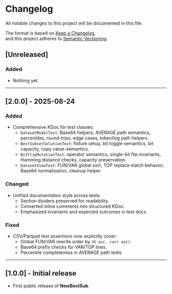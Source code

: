 # Changelog
All notable changes to this project will be documented in this file.

The format is based on [Keep a Changelog](https://keepachangelog.com/en/1.1.0/),  
and this project adheres to [Semantic Versioning](https://semver.org/spec/v2.0.0.html).

## [Unreleased]

### Added
- Nothing yet.

---

## [2.0.0] - 2025-08-24

### Added
- Comprehensive KDoc for test classes:
  - `DatasetModelTest`: Base64 helpers, AVERAGE path semantics, percentiles, round-trips, edge cases, token/log path helpers.
  - `BestSubsetSolutionTest`: fixture setup, bit toggle semantics, bit capacity, copy value-semantics.
  - `BitFlipMutationTest`: operator semantics, single-bit flip invariants, Hamming distance checks, capacity preservation.
  - `DatasetViewTest`: FUN/VAR global sort, TOP replace-batch behavior, Base64 normalization, cleanup helper.

### Changed
- Unified documentation style across tests:
  - Section dividers preserved for readability.
  - Converted inline comments into structured KDoc.
  - Emphasized invariants and expected outcomes in test docs.

### Fixed
- CSV/Parquet test assertions now explicitly cover:
  - Global FUN/VAR rewrite order by `(K asc, corr asc)`.
  - Base64 prefix checks for VAR/TOP lines.
  - Percentile completeness in AVERAGE path tests.

---

## [1.0.0] - Initial release
- First public release of **NewBestSub**.
